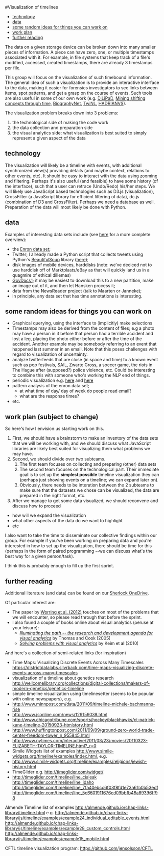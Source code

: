 #Visualization of timelines

- [technology](#technology)
- [data](#data)
- [some random ideas for things you can work on](#some-random-ideas-for-things-you-can-work-on)
- [work plan](#work-plan-subject-to-change)
- [further reading](#further-reading)

The data on a given storage device can be broken down into many smaller pieces of information. A piece can have zero, one, or multiple timestamps associated with it. For example, in file systems that keep track of a file's modified, accessed, created timestamps, there are already 3 timestamps per file. 

This group will focus on the visualization of such timebound information. The general idea of such a visualization is to provide an interactive interface to the data, making it easier for forensics investigators to see links between items, spot patterns, and get a grasp on the course of events. Such tools are also useful in some of our own work (e.g. [DiLiPaD](https://www.esciencecenter.nl/project/dilipad), [Mining shifting concepts through time](https://www.esciencecenter.nl/project/mining-shifting-concepts-through-time-shico), [BiographyNet](https://www.esciencecenter.nl/project/biographynet), [TwiNL](https://www.esciencecenter.nl/project/twinl), [HADRIANVS](https://www.esciencecenter.nl/project/handrianvs-a-digital-gateway-to-the-dutch-presence-in-rome-through-the-ages)).

The visualization problem breaks down into 3 problems:
   1. the technological side of making the code work
   1. the data collection and preparation side
   1. the visual analytics side: what visualization is best suited to simply represent a given aspect of the data

## technology

The visualization will likely be a timeline with events, with additional synchronized view(s) providing details (and maybe context, relations to other events, etc). It should be easy to interact with the data using zooming and filtering. Perhaps it's also useful (and feasible) to have some history (of the interface), such that a user can retrace (Undo/Redo) his/her steps. We will likely use JavaScript based technologies such as D3.js (visualization), CrossFilter (a JavaScript library for efficient filtering of data), dc.js (combination of D3 and CrossFilter). Perhaps we need a database as well. Preparation of the data will most likely be done with Python.

## data

Examples of interesting data sets include (see [here](https://github.com/NLeSC/Sherlock/blob/master/organization/Datasets.md) for a more complete overview):
- the [Enron data set](http://www.cs.cmu.edu/%7Eenron/enron_mail_20150507.tgz);
- Twitter; I already made a Python script that collects tweets using Python's [BeautifulSoup](http://www.crummy.com/software/BeautifulSoup/) library ([here](https://github.com/jspaaks/twitgrab/));
- disk images of mobile devices, harddisks (note: we've deciced not to use harddisk off of Marktplaats/eBay as that will quickly land us in a quagmire of ethical dillemas)
- [GovDocs1](http://digitalcorpora.org/corp/files/govdocs1/); it may be easiest to download this to a new partition, make an image out of it, and then let Hansken process it;
- data from the NewsReader project (talk to Maarten or Janneke);
- in principle, any data set that has time annotations is interesting.

## some random ideas for things you can work on

- Graphical querying, using the interface to (implicitly) make selections 
- Timestamps may also be derived from the content of files; e.g a photo may have a person in it before that person had a terrible accident and lost a leg, placing the photo either before or after the time of the accident. Another example may be somebody referring to an event that happened last summer in an email. Note that this poses challenges with regard to visualization of uncertainty. 
- analyze twitterfeeds that are close (in space and time) to a known event such as pop festivals, SAIL, Zwarte Cross, a soccer game, the riots in The Hague after (supposed?) police violence, etc. Could be interesting to combine this with someone who's working the NLP end of things.
- periodic visualization e.g. [here](http://dougmccune.com/blog/2011/04/21/visualizing-cyclical-time-hour-of-day-charts/) and [here](https://nlesc.sharepoint.com/sites/sherlock/Shared%20Documents/papers/timeline%20visualization/2001-weber-et-al-visualizing-time-series-on-spirals.pdf)
- pattern analysis of the enron data set;
   - at what time of day/ day of week do people read email?
   - what are the response times?
- etc.

## work plan (subject to change)

So here's how I envision us starting work on this. 

1. First, we should have a brainstorm to make an inventory of the data sets that we will be working with, and we should discuss what JavaScript libraries are likely best suited for visualizing them what problems we may have. 
1. Second, we should divide over two subteams.
   1. The first team focuses on collecting and preparing (other) data sets
   1. The second team focuses on the technological part. Their immediate goal is to set up the **simplest possible** timeline visualization they can (perhaps just showing events on a timeline; we can expand later on).
   1. Obviously, there needs to be interation between the 2 subteams to make sure that the datasets we chose can be visualized, the data are prepared in the right format, etc.
1. After we manage to get some data visualized, we should reconvene and discuss how to proceed
  - how will we expand the visualization
  - what other aspects of the data do we want to highlight
  - etc

I also want to take the time to disseminate our collective findings within our group. For example if you've been working on preparing data and you're interested in how to set up the visualization, there should be time for this (perhaps in the form of paired programming --we can discuss what's the best way for a given person/task).

I think this is probably enough to fill up the first sprint.


## further reading

Additional literature (and data) can be found on our [Sherlock OneDrive](https://nlesc.sharepoint.com/sites/sherlock/_layouts/15/GroupsDocuments.aspx#InplviewHashaeee6a96-ce93-4f21-a2d0-3055e41f961d=).

Of particular interest are:
- The paper by [Worring et al. (2012)](https://nlesc.sharepoint.com/sites/sherlock/Shared%20Documents/papers/timeline%20visualization/WorringICM2012.pdf) touches on most of the problems that we will encounter, so please read through that before the sprint.
- I also found a couple of books online about visual analytics (peruse at your leisure):
   - [_Illuminating the path -- the research and development agenda for visual analytics_](https://nlesc.sharepoint.com/sites/sherlock/Shared%20Documents/papers/timeline%20visualization/2005-thomas-visual-analytics-illuminating-the-path.pdf) by Thomas and Cook (2005)
   - [_Solving problems with visual analytics_](https://nlesc.sharepoint.com/sites/sherlock/Shared%20Documents/papers/timeline%20visualization/2010-keim-et-al-visual-analytics-book-lowres.pdf) by Keim et al (2010)
    
And here's a collection of semi-related links (for inspiration)
 - Time Maps: Visualizing Discrete Events Across Many Timescales https://districtdatalabs.silvrback.com/time-maps-visualizing-discrete-events-across-many-timescales
 - visualization of a timeline about genetics research http://wellcomelibrary.org/collections/digital-collections/makers-of-modern-genetics/genetics-timeline
 - simple timeline visualization using timelinesetter (seems to be popular with online newspapers), e.g.
  - http://www.minnpost.com/data/2011/09/timeline-michele-bachmanns-rise
  - http://www.jsonline.com/news/129159038.html
  - http://www.chicagotribune.com/sports/hockey/blackhawks/ct-patrick-kane-timeline-20150923-htmlstory.html
  - http://www.huffingtonpost.com/2011/09/09/ground-zero-world-trade-center-freedom-tower_n_955845.html
  - http://www.nytimes.com/interactive/2011/03/23/movies/20110323-ELIZABETH-TAYLOR-TIMELINE.html?_r=0
 - Simile Widgets list of examples http://www.simile-widgets.org/timeline/examples/index.html, e.g.
  - http://www.simile-widgets.org/timeline/examples/religions/jewish-history.html
 - TimeGlider e.g. http://timeglider.com/widget/
  - http://timeglider.com/timeline/line_cialeak
       http://timeglider.com/timeline/line_idaho
       http://timeglider.com/timeline/line_7fa40ebcc6f03f8fd1e73a61b0b53edf
       http://timeglider.com/timeline/line_5c6601911676ed09bbfb48a89396ff98



Almende Timeline
   list of examples http://almende.github.io/chap-links-library/timeline.html
   e.g. http://almende.github.io/chap-links-library/js/timeline/examples/example24_individual_editable_events.html
        http://almende.github.io/chap-links-library/js/timeline/examples/example28_custom_controls.html
        http://almende.github.io/chap-links-library/js/timeline/examples/example15_mobile.html

CFTL timeline visualization program:
   https://github.com/jensolsson/CFTL



